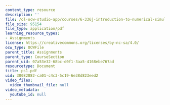 ```yaml
---
content_type: resource
description: ''
file: /ol-ocw-studio-app/courses/6-336j-introduction-to-numerical-simulation-sma-5211-fall-2003/30082882ca01c4c35c196e38d823eed2_ps1.pdf
file_size: 95154
file_type: application/pdf
learning_resource_types:
- Assignments
license: https://creativecommons.org/licenses/by-nc-sa/4.0/
ocw_type: OCWFile
parent_title: Assignments
parent_type: CourseSection
parent_uid: 07a53e32-68bc-d0f1-3aa5-4168ebe767ad
resourcetype: Document
title: ps1.pdf
uid: 30082882-ca01-c4c3-5c19-6e38d823eed2
video_files:
  video_thumbnail_file: null
video_metadata:
  youtube_id: null
---
```

